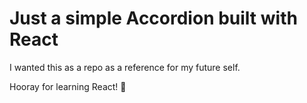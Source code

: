 # Just a simple Accordion built with React

I wanted this as a repo as a reference for my future self.

Hooray for learning React! 🥳
